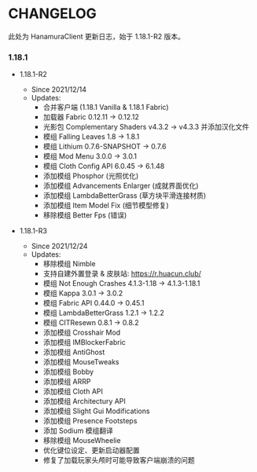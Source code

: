 # CHANGELOG

此处为 HanamuraClient 更新日志，始于 1.18.1-R2 版本。

### 1.18.1

- 1.18.1-R2
  - Since 2021/12/14
  - Updates:
    - 合并客户端 (1.18.1 Vanilla & 1.18.1 Fabric)
    - 加载器 Fabric 0.12.11 -> 0.12.12
    - 光影包 Complementary Shaders v4.3.2 -> v4.3.3 并添加汉化文件
    - 模组 Falling Leaves 1.8 -> 1.8.1
    - 模组 Lithium 0.7.6-SNAPSHOT -> 0.7.6
    - 模组 Mod Menu 3.0.0 -> 3.0.1
    - 模组 Cloth Config API 6.0.45 -> 6.1.48
    - 添加模组 Phosphor (光照优化)
    - 添加模组 Advancements Enlarger (成就界面优化)
    - 添加模组 LambdaBetterGrass (草方块平滑连接材质)
    - 添加模组 Item Model Fix (细节模型修复)
    - 移除模组 Better Fps (错误)


- 1.18.1-R3
  - Since 2021/12/24
  - Updates:
    - 移除模组 Nimble
    - 支持自建外置登录 & 皮肤站: https://r.huacun.club/
    - 模组 Not Enough Crashes 4.1.3-1.18 -> 4.1.3-1.18.1
    - 模组 Kappa 3.0.1 -> 3.0.2
    - 模组 Fabric API 0.44.0 -> 0.45.1
    - 模组 LambdaBetterGrass 1.2.1 -> 1.2.2
    - 模组 CITResewn 0.8.1 -> 0.8.2
    - 添加模组 Crosshair Mod
    - 添加模组 IMBlockerFabric
    - 添加模组 AntiGhost
    - 添加模组 MouseTweaks
    - 添加模组 Bobby
    - 添加模组 ARRP
    - 添加模组 Cloth API
    - 添加模组 Architectury API
    - 添加模组 Slight Gui Modifications
    - 添加模组 Presence Footsteps
    - 添加 Sodium 模组翻译 
    - 移除模组 MouseWheelie
    - 优化键位设定、更新启动器配置
    - 修复了加载玩家头颅时可能导致客户端崩溃的问题
